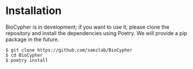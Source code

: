 # Installation
BioCypher is in development; if you want to use it, please clone the repository
and install the dependencies using Poetry. We will provide a pip package in the
future.

```{code-block} bash
$ git clone https://github.com/saezlab/BioCypher
$ cd BioCypher
$ poetry install
```